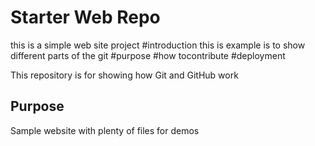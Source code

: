 # Starter Web Repo
this is a simple web site project
#introduction
this is example is to show different parts of the git
#purpose
#how tocontribute
#deployment





This repository is for showing how Git and GitHub work

## Purpose

Sample website with plenty of files for demos
